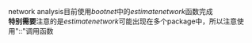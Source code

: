 network analysis目前使用*bootnet*中的*estimatenetwork*函数完成
<br>**特别需要**注意的是*estimatenetwork*可能出现在多个package中，所以注意使用"::"调用函数
